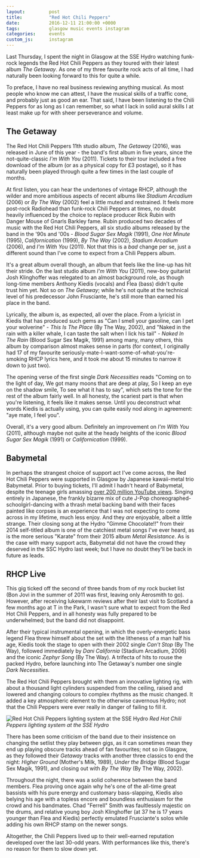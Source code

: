 ```yaml
---
layout:         post
title:          "Red Hot Chili Peppers"
date:           2016-12-11 21:00:00 +0000
tags:           glasgow music events instagram
categories:     events
custom_js:      instagram
---
```


Last Thursday, I spent the night in Glasgow at the SSE Hydro watching funk-rock legends the Red Hot Chili Peppers as they toured with their latest album _The Getaway_. As one of my three favourite rock acts of all time, I had naturally been looking forward to this for quite a while.

<!-- Read More -->

To preface, I have no real business reviewing anything musical. As most people who know me can attest, I have the musical skills of a traffic cone, and probably just as good an ear. That said, I have been listening to the Chili Peppers for as long as I can remember, so what I lack in solid aural skills I at least make up for with sheer perseverance and volume.

## The Getaway

The Red Hot Chili Peppers 11th studio album, _The Getaway_ (2016), was released in June of this year - the band's first album in five years, since the not-quite-classic _I'm With You_ (2011). Tickets to their tour included a free download of the album (or as a physical copy for £3 postage), so it has naturally been played through quite a few times in the last couple of months. 

At first listen, you can hear the undertones of vintage RHCP, although the wilder and more ambitious aspects of recent albums like _Stadium Arcadium_ (2006) or _By The Way_ (2002) feel a little muted and restrained. It feels more post-rock Radiohead than funk-rock Chili Peppers at times, no doubt heavily influenced by the choice to replace producer Rick Rubin with Danger Mouse of Gnarls Barkley fame. Rubin produced two decades of music with the Red Hot Chili Peppers, all six studio albums released by the band in the '90s and '00s - _Blood Sugar Sex Magik_ (1991), _One Hot Minute_ (1995), _Californication_ (1999), _By The Way_ (2002), _Stadium Arcadium_ (2006), and _I'm With You_ (2011). Not that this is a _bad_ change per se, just a different sound than I've come to expect from a Chili Peppers album.

It's a great album overall though, an album that feels like the line-up has hit their stride. On the last studio album _I'm With You_ (2011), new-boy guitarist Josh Klinghoffer was relegated to an almost background role, as though long-time members Anthony Kiedis (vocals) and Flea (bass) didn't quite trust him yet. Not so on _The Getaway_; while he's not quite at the technical level of his predecessor John Frusciante, he's still more than earned his place in the band.

Lyrically, the album is, as expected, all over the place. From a lyricist in Kiedis that has produced such gems as "Can I smell your gasoline, can I pet your wolverine" - _This Is The Place_ (By The Way, 2002), and "Naked in the rain with a killer whale, I can taste the salt when I lick his tail" - _Naked In The Rain_ (Blood Sugar Sex Magik, 1991) among many, many others, this album by comparison almost makes sense in parts (for context, I originally had 17 of my favourite seriously-mate-I-want-some-of-what-you're-smoking RHCP lyrics here, and it took me about 15 minutes to narrow it down to just two). 

The opening verse of the first single _Dark Necessities_ reads "Coming on to the light of day, We got many moons that are deep at play, So I keep an eye on the shadow smile, To see what it has to say", which sets the tone for the rest of the album fairly well. In all honesty, the scariest part is that when you're listening, it feels like it makes sense. Until you deconstruct what words Kiedis is actually using, you can quite easily nod along in agreement: "aye mate, I feel you".

Overall, it's a very good album. Definitely an improvement on _I'm With You_ (2011), although maybe not quite at the heady heights of the iconic _Blood Sugar Sex Magik_ (1991) or _Californication_ (1999). 

## Babymetal

In perhaps the strangest choice of support act I've come across, the Red Hot Chili Peppers were supported in Glasgow by Japanese kawaii-metal trio Babymetal. Prior to buying tickets, I'll admit I hadn't heard of Babymetal, despite the teenage girls amassing [over 200 million YouTube views][babymetal-youtube]. Singing entirely in Japanese, the frankly bizarre mix of cute J-Pop choreographed-schoolgirl-dancing with a thrash metal backing band with their faces painted like corpses is an experience that I was not expecting to come across in my lifetime, much less enjoy. And they _are_ enjoyable, albeit a little strange. Their closing song at the Hydro "Gimme Chocolate!!" from their 2014 self-titled album is one of the catchiest metal songs I've ever heard, as is the more serious "Karate" from their 2015 album _Metal Resistance_. As is the case with many support acts, Babymetal did not have the crowd they deserved in the SSC Hydro last week; but I have no doubt they'll be back in future as leads.

<div class="instagram-container">
    <blockquote class="instagram-media" data-instgrm-captioned data-instgrm-version="6">
        <a href="https://www.instagram.com/p/BNxSCmvDXhH/" target="_blank"></a>
    </blockquote>
</div>

## RHCP Live

This gig ticked off the second of three bands from of my rock bucket list (Bon Jovi in the summer of 2011 was first, leaving only Aerosmith to go). However, after receiving lukewarm reviews after their last visit to Scotland a few months ago at T in the Park, I wasn't sure what to expect from the Red Hot Chili Peppers, and in all honesty was fully prepared to be underwhelmed; but the band did not disappoint.

<div class="instagram-container">
    <blockquote class="instagram-media" data-instgrm-captioned data-instgrm-version="6">
        <a href="https://www.instagram.com/p/BNxu1o0gLmY/" target="_blank"></a>
    </blockquote>
</div>

After their typical instrumental opening, in which the overly-energetic bass legend Flea threw himself about the set with the litheness of a man half his age, Kiedis took the stage to open with their 2002 single _Can't Stop_ (By The Way), followed immediately by _Dani California_ (Stadium Arcadium, 2006) and the iconic _Zephyr Song_ (By The Way). A trifecta of hits to rouse the packed Hydro, before launching into The Getaway's number one single _Dark Necessities_.

The Red Hot Chili Peppers brought with them an innovative lighting rig, with about a thousand light cylinders suspended from the ceiling, raised and lowered and changing colours to complex rhythms as the music changed. It added a key atmospheric element to the otherwise cavernous Hydro; not that the Chili Peppers were ever really in danger of failing to fill it.

![Red Hot Chili Peppers lighting system at the SSE Hydro]({{site.baseurl}}/assets/img/rhcp-lighting-system.jpg)
*Red Hot Chili Peppers lighting system at the SSE Hydro*

There has been some criticism of the band due to their insistence on changing the setlist they play between gigs, as it can sometimes mean they end up playing obscure tracks ahead of fan favourites; not so in Glasgow, as they followed their _Getaway_ tracks with another three classics to end the night: _Higher Ground_ (Mother's Milk, 1989), _Under the Bridge_ (Blood Sugar Sex Magik, 1991), and closing out with _By The Way_ (By The Way, 2002).

Throughout the night, there was a solid coherence between the band members. Flea proving once again why he's one of the all-time great bassists with his pure energy and customary bass-slapping, Kiedis also belying his age with a topless encore and boundless enthusiasm for the crowd and his bandmates. Chad "Ferrell" Smith was faultlessly majestic on the drums, and relative young boy Josh Klinghoffer (at 37 he is 17 years younger than Flea and Kiedis) perfectly emulated Frusciante's solos while adding his own RHCP stamp on the newer songs.

<div class="instagram-container">
    <blockquote class="instagram-media" data-instgrm-captioned data-instgrm-version="6">
        <a href="https://www.instagram.com/p/BNy8Ap-gEc4/" target="_blank"></a>
    </blockquote>
</div>

Altogether, the Chili Peppers lived up to their well-earned reputation developed over the last 30-odd years. With performances like this, there's no reason for them to slow down yet.

<p class="emphasis"><i class="fa fa-star" aria-hidden="true"></i><i class="fa fa-star" aria-hidden="true"></i><i class="fa fa-star" aria-hidden="true"></i><i class="fa fa-star" aria-hidden="true"></i><i class="fa fa-star-half" aria-hidden="true"></i></p>

[babymetal-youtube]:            https://www.youtube.com/user/BABYMETALofficial/